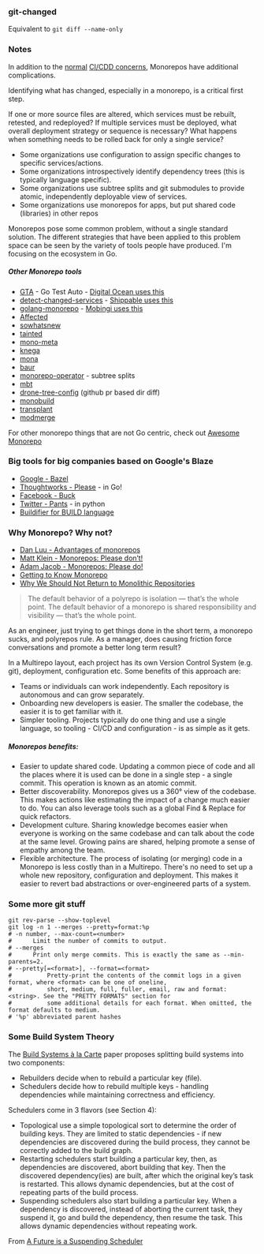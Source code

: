 ### git-changed
Equivalent to `git diff --name-only`

### Notes

In addition to the [normal](https://github.com/StevenACoffman/cicd-demo) [CI/CDD concerns](https://docs.google.com/presentation/d/1h62_B_2eiuOE1iVIFpEm0C5f5MaJQ1N-zLKJM6FhxmA/edit?usp=sharing), Monorepos have additional complications.

Identifying what has changed, especially in a monorepo, is a critical first step.

If one or more source files are altered, which services must be rebuilt, retested, and redeployed? If multiple services must be deployed, what overall deployment strategy or sequence is necessary? What happens when something needs to be rolled back for only a single service?

+ Some organizations use configuration to assign specific changes to specific services/actions.
+ Some organizations introspectively identify dependency trees (this is typically language specific).
+ Some organizations use subtree splits and git submodules to provide atomic, independently deployable view of services.
+ Some organizations use monorepos for apps, but put shared code (libraries) in other repos

Monorepos pose some common problem, without a single standard solution. The different strategies that have been applied to this problem space can be seen by the variety of tools people have produced. I'm focusing on the ecosystem in Go.

##### Other Monorepo tools

+ [GTA](https://github.com/jphines/gta) - Go Test Auto - [Digital Ocean uses this](https://blog.digitalocean.com/cthulhu-organizing-go-code-in-a-scalable-repo/)
+ [detect-changed-services](https://github.com/devops-recipes/app-mono/blob/master/detect-changed-services.sh) - [Shippable uses this](http://blog.shippable.com/build-test-and-deploy-applications-independently-from-a-monorepo)
+ [golang-monorepo](https://github.com/flowerinthenight/golang-monorepo) - [Mobingi uses this](https://tech.mobingi.com/2018/09/25/ouchan-monorepo.html)
+ [Affected](https://github.com/jharlap/affected)
+ [sowhatsnew](https://github.com/manifoldco/sowhatsnew/)
+ [tainted](https://github.com/kynrai/tainted)
+ [mono-meta](https://github.com/davidae/mono-meta)
+ [knega](https://github.com/kristofferlind/knega)
+ [mona](https://github.com/uw-labs/mona)
+ [baur](https://github.com/simplesurance/baur)
+ [monorepo-operator](https://github.com/SimonBaeumer/monorepo-operator) - subtree splits
+ [mbt](https://github.com/mbtproject/mbt)
+ [drone-tree-config](https://github.com/bitsbeats/drone-tree-config) (github pr based dir diff)
+ [monobuild](https://github.com/charypar/monobuild)
+ [transplant](https://github.com/codeactual/transplant)
+ [modmerge](https://github.com/brendanjryan/modmerge)

For other monorepo things that are not Go centric, check out [Awesome Monorepo](https://github.com/korfuri/awesome-monorepo)

### Big tools for big companies based on Google's Blaze

+ [Google - Bazel](https://github.com/bazelbuild/bazel)
+ [Thoughtworks - Please](https://github.com/thought-machine/please) - in Go!
+ [Facebook - Buck](https://github.com/facebook/buck)
+ [Twitter - Pants](https://github.com/pantsbuild/pants) - in python
+ [Buildifier for BUILD language](https://github.com/bazelbuild/buildtools)

### Why Monorepo? Why not?

+ [Dan Luu - Advantages of monorepos](https://danluu.com/monorepo/)
+ [Matt Klein - Monorepos: Please don’t!](https://medium.com/@mattklein123/monorepos-please-dont-e9a279be011b)
+ [Adam Jacob - Monorepos: Please do!](https://medium.com/@adamhjk/monorepo-please-do-3657e08a4b70)
+ [Getting to Know Monorepo](https://www.strv.com/blog/getting-to-know-monorepo-engineering)
+ [Why We Should Not Return to Monolithic Repositories](https://gist.github.com/technosophos/9c706b1ef10f42014a06)

> The default behavior of a polyrepo is isolation — that’s the whole point. The default behavior of a monorepo is shared responsibility and visibility — that’s the whole point.

As an engineer, just trying to get things done in the short term, a monorepo sucks, and polyrepos rule.
As a manager, does causing friction force conversations and promote a better long term result?

In a Multirepo layout, each project has its own Version Control System (e.g. git), deployment, configuration etc. Some benefits of this approach are:

+ Teams or individuals can work independently. Each repository is autonomous and can grow separately.
+ Onboarding new developers is easier. The smaller the codebase, the easier it is to get familiar with it.
+ Simpler tooling. Projects typically do one thing and use a single language, so tooling - CI/CD and configuration - is as simple as it gets.

##### Monorepos benefits:

+ Easier to update shared code. Updating a common piece of code and all the places where it is used can be done in a single step - a single commit. This operation is known as an atomic commit.
+ Better discoverability. Monorepos gives us a 360° view of the codebase. This makes actions like estimating the impact of a change much easier to do. You can also leverage tools such as a global Find & Replace for quick refactors.
+ Development culture. Sharing knowledge becomes easier when everyone is working on the same codebase and can talk about the code at the same level. Growing pains are shared, helping promote a sense of empathy among the team.
+ Flexible architecture. The process of isolating (or merging) code in a Monorepo is less costly than in a Multirepo. There's no need to set up a whole new repository, configuration and deployment. This makes it easier to revert bad abstractions or over-engineered parts of a system.

### Some more git stuff
```shell script
git rev-parse --show-toplevel
git log -n 1 --merges --pretty=format:%p
# -n number, --max-count=<number>
#      Limit the number of commits to output.
# --merges
#      Print only merge commits. This is exactly the same as --min-parents=2.
# --pretty[=<format>], --format=<format>
#          Pretty-print the contents of the commit logs in a given format, where <format> can be one of oneline,
#          short, medium, full, fuller, email, raw and format:<string>. See the "PRETTY FORMATS" section for
#          some additional details for each format. When omitted, the format defaults to medium.
# '%p' abbreviated parent hashes
```
### Some Build System Theory
The [Build Systems à la Carte](https://www.microsoft.com/en-us/research/publication/build-systems-la-carte/) paper proposes splitting build systems into two components:

+ Rebuilders decide when to rebuild a particular key (file).
+ Schedulers decide how to rebuild multiple keys - handling dependencies while maintaining correctness and efficiency.

Schedulers come in 3 flavors (see Section 4):

+ Topological use a simple topological sort to determine the order of building keys. They are limited to static dependencies - if new dependencies are discovered during the build process, they cannot be correctly added to the build graph.
+ Restarting schedulers start building a particular key, then, as dependencies are discovered, abort building that key. Then the discovered dependency(ies) are built, after which the original key’s task is restarted. This allows dynamic dependencies, but at the cost of repeating parts of the build process.
+ Suspending schedulers also start building a particular key. When a dependency is discovered, instead of aborting the current task, they suspend it, go and build the dependency, then resume the task. This allows dynamic dependencies without repeating work.

From [A Future is a Suspending Scheduler](https://nikhilism.com/post/2020/futures-suspending-scheduler/)
